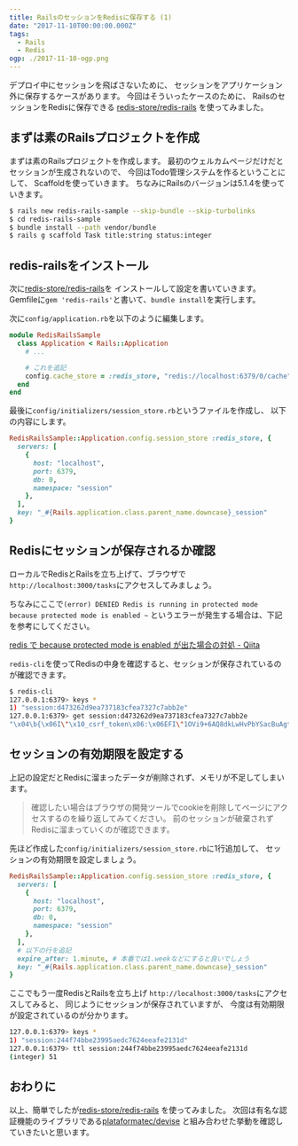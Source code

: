 ```yaml
---
title: RailsのセッションをRedisに保存する (1)
date: "2017-11-10T00:00:00.000Z"
tags:
  - Rails
  - Redis
ogp: ./2017-11-10-ogp.png
---
```


デプロイ中にセッションを飛ばさないために、
セッションをアプリケーション外に保存するケースがあります。
今回はそういったケースのために、
RailsのセッションをRedisに保存できる
[redis-store/redis-rails](https://github.com/redis-store/redis-rails)
を使ってみました。

## **まずは素のRailsプロジェクトを作成**

まずは素のRailsプロジェクトを作成します。
最初のウェルカムページだけだとセッションが生成されないので、
今回はTodo管理システムを作るということにして、
Scaffoldを使っていきます。
ちなみにRailsのバージョンは5.1.4を使っていきます。

```sh
$ rails new redis-rails-sample --skip-bundle --skip-turbolinks
$ cd redis-rails-sample
$ bundle install --path vendor/bundle
$ rails g scaffold Task title:string status:integer
```

## **redis-railsをインストール**

次に[redis-store/redis-rails](https://github.com/redis-store/redis-rails)を
インストールして設定を書いていきます。
Gemfileに`gem 'redis-rails'`と書いて、`bundle install`を実行します。

次に`config/application.rb`を以下のように編集します。

```rb
module RedisRailsSample
  class Application < Rails::Application
    # ...

    # これを追記
    config.cache_store = :redis_store, "redis://localhost:6379/0/cache", { expires_in: 90.minutes }
  end
end
```

最後に`config/initializers/session_store.rb`というファイルを作成し、
以下の内容にします。

```rb
RedisRailsSample::Application.config.session_store :redis_store, {
  servers: [
    {
      host: "localhost",
      port: 6379,
      db: 0,
      namespace: "session"
    },
  ],
  key: "_#{Rails.application.class.parent_name.downcase}_session"
}
```

## **Redisにセッションが保存されるか確認**

ローカルでRedisとRailsを立ち上げて、ブラウザで
`http://localhost:3000/tasks`にアクセスしてみましょう。

ちなみにここで`(error) DENIED Redis is running in protected mode because protected mode is enabled ~`
というエラーが発生する場合は、下記を参考にしてください。

[redis で because protected mode is enabled が出た場合の対処 - Qiita](https://qiita.com/port9/items/94ececff95adaa27b950)

`redis-cli`を使ってRedisの中身を確認すると、セッションが保存されているのが確認できます。

```sh
$ redis-cli
127.0.0.1:6379> keys *
1) "session:d473262d9ea737183cfea7327c7abb2e"
127.0.0.1:6379> get session:d473262d9ea737183cfea7327c7abb2e
"\x04\b{\x06I\"\x10_csrf_token\x06:\x06EFI\"1OVi9+6AQ8dkLwHvPbYSacBuAgtnkPKp9A+cHUBrYwEQ=\x06;\x00F"
```

## **セッションの有効期限を設定する**

上記の設定だとRedisに溜まったデータが削除されず、メモリが不足してしまいます。

> 確認したい場合はブラウザの開発ツールでcookieを削除してページにアクセスするのを繰り返してみてください。
前のセッションが破棄されずRedisに溜まっていくのが確認できます。

先ほど作成した`config/initializers/session_store.rb`に1行追加して、
セッションの有効期限を設定しましょう。

```rb
RedisRailsSample::Application.config.session_store :redis_store, {
  servers: [
    {
      host: "localhost",
      port: 6379,
      db: 0,
      namespace: "session"
    },
  ],
  # 以下の行を追記
  expire_after: 1.minute, # 本番では1.weekなどにすると良いでしょう
  key: "_#{Rails.application.class.parent_name.downcase}_session"
}
```

ここでもう一度RedisとRailsを立ち上げ
`http://localhost:3000/tasks`にアクセスしてみると、
同じようにセッションが保存されていますが、
今度は有効期限が設定されているのが分かります。

```sh
127.0.0.1:6379> keys *
1) "session:244f74bbe23995aedc7624eeafe2131d"
127.0.0.1:6379> ttl session:244f74bbe23995aedc7624eeafe2131d
(integer) 51
```

## **おわりに**

以上、簡単でしたが[redis-store/redis-rails](https://github.com/redis-store/redis-rails)
を使ってみました。
次回は有名な認証機能のライブラリである[plataformatec/devise](https://github.com/plataformatec/devise)
と組み合わせた挙動を確認していきたいと思います。
